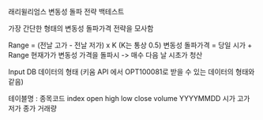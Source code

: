 래리윌리엄스 변동성 돌파 전략 백테스트

가장 간단한 형태의 변동성 돌파가격 전략을 모사함

Range = (전날 고가 - 전날 저가) x K
(K는 통상 0.5)
변동성 돌파가격 = 당일 시가 + Range
현재가가 변동성 가격을 돌파시 -> 매수
다음 날 시초가 청산

Input DB 데이터의 형태
(키움 API 에서 OPT100081로 받을 수 있는 데이터의 형태와 같음)

테이블명 : 종목코드
  index     open high   low   close  volume
YYYYMMDD    시가  고가  저가  종가  거래량



